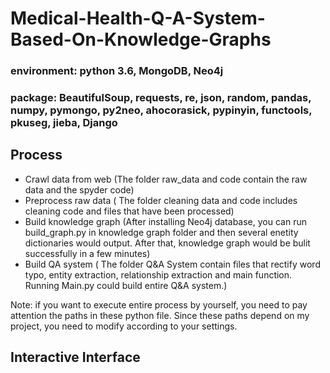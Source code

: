 # Medical-Health-Q-A-System-Based-On-Knowledge-Graphs
### environment: python 3.6, MongoDB, Neo4j
### package: BeautifulSoup, requests, re, json, random, pandas, numpy, pymongo, py2neo, ahocorasick, pypinyin, functools, pkuseg, jieba, Django

## Process
*  Crawl data from web (The folder raw_data and code contain the raw data and the spyder code)
*  Preprocess raw data ( The folder cleaning data and code includes cleaning code and files that have been processed)
*  Build knowledge graph (After installing Neo4j database, you can run build_graph.py in knowledge graph folder and then several enetity dictionaries would output. After that, knowledge graph would be bulit successfully in a few minutes)
*  Build QA system ( The folder Q&A System contain files that rectify word typo, entity extraction, relationship extraction and main function. Running Main.py could build entire Q&A system.)

Note: if you want to execute entire process by yourself, you need to pay attention the paths in these python file. Since these paths depend on my project, you need to modify according to your settings.

## Interactive Interface
